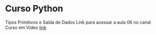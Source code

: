 # Curso Python
Tipos Primitivos e Saída de Dados
Link para acessar a aula 06 no canal Curso em Vídeo
[link](https://www.youtube.com/watch?v=hdDHg1p3YVc)